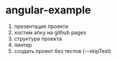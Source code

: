 # angular-example

1. презентация проекта
2. хостим апку на github pages
3. структура проекта
4. линтер
5. создать проект без тестов (--skipTest)
